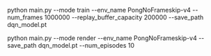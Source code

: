 python main.py --mode train --env_name PongNoFrameskip-v4 --num_frames 1000000 --replay_buffer_capacity 200000 --save_path dqn_model.pt

python main.py --mode render --env_name PongNoFrameskip-v4 --save_path dqn_model.pt --num_episodes 10
